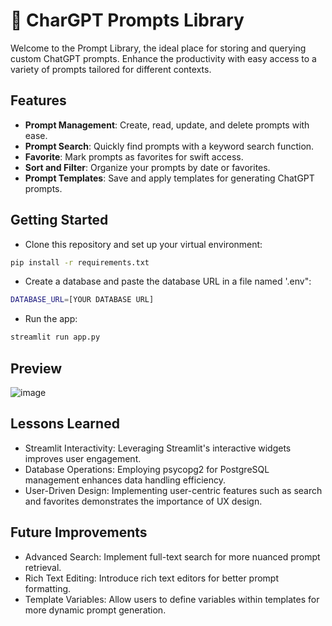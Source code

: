 # 📖 CharGPT Prompts Library
Welcome to the Prompt Library, the ideal place for storing and querying custom ChatGPT prompts. Enhance the productivity with easy access to a variety of prompts tailored for different contexts.

## Features

- **Prompt Management**: Create, read, update, and delete prompts with ease.
- **Prompt Search**: Quickly find prompts with a keyword search function.
- **Favorite**: Mark prompts as favorites for swift access.
- **Sort and Filter**: Organize your prompts by date or favorites.
- **Prompt Templates**: Save and apply templates for generating ChatGPT prompts.

## Getting Started

- Clone this repository and set up your virtual environment:
```bash
pip install -r requirements.txt
```
- Create a database and paste the database URL in a file named '.env":
```bash
DATABASE_URL=[YOUR DATABASE URL]
```
- Run the app:
```bash
streamlit run app.py
```

## Preview
![image](https://github.com/Jingyii800/techin510-lab03/assets/112589476/7aed7f96-4dbe-4787-8db7-e108d8fd5665)

## Lessons Learned
- Streamlit Interactivity: Leveraging Streamlit's interactive widgets improves user engagement.
- Database Operations: Employing psycopg2 for PostgreSQL management enhances data handling efficiency.
- User-Driven Design: Implementing user-centric features such as search and favorites demonstrates the importance of UX design.

## Future Improvements
- Advanced Search: Implement full-text search for more nuanced prompt retrieval.
- Rich Text Editing: Introduce rich text editors for better prompt formatting.
- Template Variables: Allow users to define variables within templates for more dynamic prompt generation.
